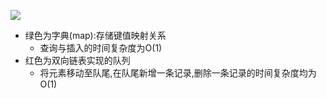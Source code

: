 ![](https://geektutu.com/post/geecache-day1/lru.jpg)
- 绿色为字典(map):存储键值映射关系
  - 查询与插入的时间复杂度为O(1)
- 红色为双向链表实现的队列
  - 将元素移动至队尾,在队尾新增一条记录,删除一条记录的时间复杂度均为O(1)